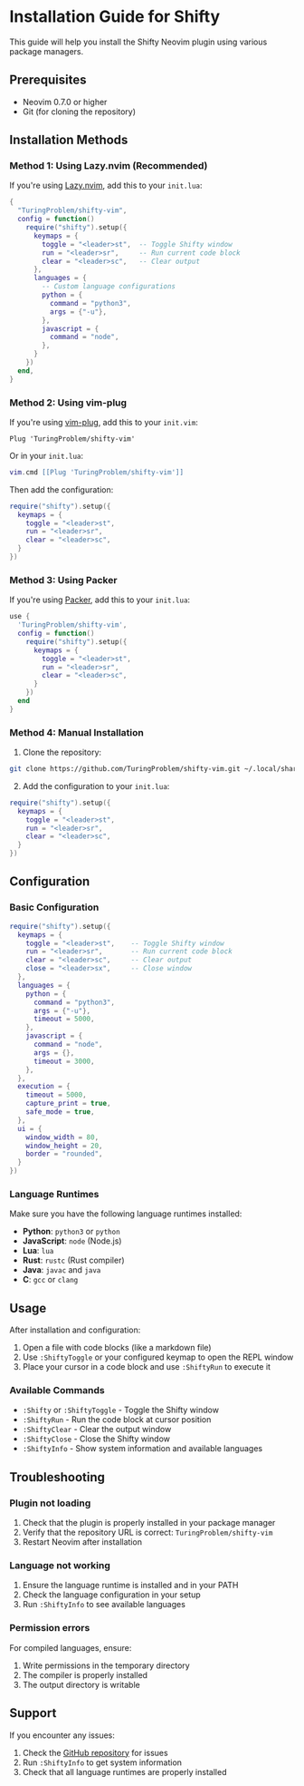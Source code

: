 # Installation Guide for Shifty

This guide will help you install the Shifty Neovim plugin using various package managers.

## Prerequisites

- Neovim 0.7.0 or higher
- Git (for cloning the repository)

## Installation Methods

### Method 1: Using Lazy.nvim (Recommended)

If you're using [Lazy.nvim](https://github.com/folke/lazy.nvim), add this to your `init.lua`:

```lua
{
  "TuringProblem/shifty-vim",
  config = function()
    require("shifty").setup({
      keymaps = {
        toggle = "<leader>st",  -- Toggle Shifty window
        run = "<leader>sr",     -- Run current code block
        clear = "<leader>sc",   -- Clear output
      },
      languages = {
        -- Custom language configurations
        python = {
          command = "python3",
          args = {"-u"},
        },
        javascript = {
          command = "node",
        },
      }
    })
  end,
}
```

### Method 2: Using vim-plug

If you're using [vim-plug](https://github.com/junegunn/vim-plug), add this to your `init.vim`:

```vim
Plug 'TuringProblem/shifty-vim'
```

Or in your `init.lua`:

```lua
vim.cmd [[Plug 'TuringProblem/shifty-vim']]
```

Then add the configuration:

```lua
require("shifty").setup({
  keymaps = {
    toggle = "<leader>st",
    run = "<leader>sr", 
    clear = "<leader>sc",
  }
})
```

### Method 3: Using Packer

If you're using [Packer](https://github.com/wbthomason/packer.nvim), add this to your `init.lua`:

```lua
use {
  'TuringProblem/shifty-vim',
  config = function()
    require("shifty").setup({
      keymaps = {
        toggle = "<leader>st",
        run = "<leader>sr",
        clear = "<leader>sc",
      }
    })
  end
}
```

### Method 4: Manual Installation

1. Clone the repository:
```bash
git clone https://github.com/TuringProblem/shifty-vim.git ~/.local/share/nvim/site/pack/plugins/start/shifty-vim
```

2. Add the configuration to your `init.lua`:
```lua
require("shifty").setup({
  keymaps = {
    toggle = "<leader>st",
    run = "<leader>sr",
    clear = "<leader>sc",
  }
})
```

## Configuration

### Basic Configuration

```lua
require("shifty").setup({
  keymaps = {
    toggle = "<leader>st",    -- Toggle Shifty window
    run = "<leader>sr",       -- Run current code block
    clear = "<leader>sc",     -- Clear output
    close = "<leader>sx",     -- Close window
  },
  languages = {
    python = {
      command = "python3",
      args = {"-u"},
      timeout = 5000,
    },
    javascript = {
      command = "node",
      args = {},
      timeout = 3000,
    },
  },
  execution = {
    timeout = 5000,
    capture_print = true,
    safe_mode = true,
  },
  ui = {
    window_width = 80,
    window_height = 20,
    border = "rounded",
  }
})
```

### Language Runtimes

Make sure you have the following language runtimes installed:

- **Python**: `python3` or `python`
- **JavaScript**: `node` (Node.js)
- **Lua**: `lua`
- **Rust**: `rustc` (Rust compiler)
- **Java**: `javac` and `java`
- **C**: `gcc` or `clang`

## Usage

After installation and configuration:

1. Open a file with code blocks (like a markdown file)
2. Use `:ShiftyToggle` or your configured keymap to open the REPL window
3. Place your cursor in a code block and use `:ShiftyRun` to execute it

### Available Commands

- `:Shifty` or `:ShiftyToggle` - Toggle the Shifty window
- `:ShiftyRun` - Run the code block at cursor position
- `:ShiftyClear` - Clear the output window
- `:ShiftyClose` - Close the Shifty window
- `:ShiftyInfo` - Show system information and available languages

## Troubleshooting

### Plugin not loading

1. Check that the plugin is properly installed in your package manager
2. Verify that the repository URL is correct: `TuringProblem/shifty-vim`
3. Restart Neovim after installation

### Language not working

1. Ensure the language runtime is installed and in your PATH
2. Check the language configuration in your setup
3. Run `:ShiftyInfo` to see available languages

### Permission errors

For compiled languages, ensure:
1. Write permissions in the temporary directory
2. The compiler is properly installed
3. The output directory is writable

## Support

If you encounter any issues:

1. Check the [GitHub repository](https://github.com/TuringProblem/shifty-vim) for issues
2. Run `:ShiftyInfo` to get system information
3. Check that all language runtimes are properly installed 